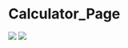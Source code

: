 # Calculator_Page



![](https://pbs.twimg.com/media/Ffvl9SiWQAAfK-b?format=jpg&name=large)
![](https://pbs.twimg.com/media/Ffve93KXoAIbNxE?format=jpg&name=large)


